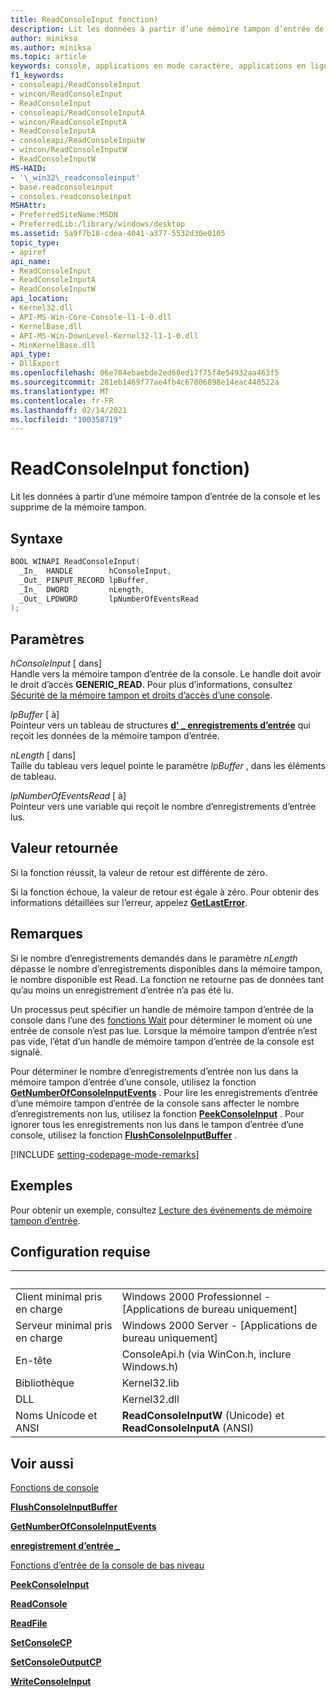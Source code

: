 ```yaml
---
title: ReadConsoleInput fonction)
description: Lit les données à partir d’une mémoire tampon d’entrée de la console et les supprime de la mémoire tampon.
author: miniksa
ms.author: miniksa
ms.topic: article
keywords: console, applications en mode caractère, applications en ligne de commande, applications de terminal, API console
f1_keywords:
- consoleapi/ReadConsoleInput
- wincon/ReadConsoleInput
- ReadConsoleInput
- consoleapi/ReadConsoleInputA
- wincon/ReadConsoleInputA
- ReadConsoleInputA
- consoleapi/ReadConsoleInputW
- wincon/ReadConsoleInputW
- ReadConsoleInputW
MS-HAID:
- '\_win32\_readconsoleinput'
- base.readconsoleinput
- consoles.readconsoleinput
MSHAttr:
- PreferredSiteName:MSDN
- PreferredLib:/library/windows/desktop
ms.assetid: 5a9f7b18-cdea-4041-a377-5532d30e0105
topic_type:
- apiref
api_name:
- ReadConsoleInput
- ReadConsoleInputA
- ReadConsoleInputW
api_location:
- Kernel32.dll
- API-MS-Win-Core-Console-l1-1-0.dll
- KernelBase.dll
- API-MS-Win-DownLevel-Kernel32-l1-1-0.dll
- MinKernelBase.dll
api_type:
- DllExport
ms.openlocfilehash: 06e784ebaebde2ed68ed17f75f4e54932aa463f5
ms.sourcegitcommit: 281eb1469f77ae4fb4c67806898e14eac440522a
ms.translationtype: MT
ms.contentlocale: fr-FR
ms.lasthandoff: 02/14/2021
ms.locfileid: "100358719"
---
```

# <a name="readconsoleinput-function"></a>ReadConsoleInput fonction)

Lit les données à partir d’une mémoire tampon d’entrée de la console et les supprime de la mémoire tampon.

## <a name="syntax"></a>Syntaxe

```C
BOOL WINAPI ReadConsoleInput(
  _In_  HANDLE        hConsoleInput,
  _Out_ PINPUT_RECORD lpBuffer,
  _In_  DWORD         nLength,
  _Out_ LPDWORD       lpNumberOfEventsRead
);
```

## <a name="parameters"></a>Paramètres

*hConsoleInput* \[ dans\]  
Handle vers la mémoire tampon d’entrée de la console. Le handle doit avoir le droit d’accès **GENERIC\_READ**. Pour plus d’informations, consultez [Sécurité de la mémoire tampon et droits d’accès d’une console](console-buffer-security-and-access-rights.md).

*lpBuffer* \[ à\]  
Pointeur vers un tableau de structures [**d' \_ enregistrements d’entrée**](input-record-str.md) qui reçoit les données de la mémoire tampon d’entrée.

*nLength* \[ dans\]  
Taille du tableau vers lequel pointe le paramètre *lpBuffer* , dans les éléments de tableau.

*lpNumberOfEventsRead* \[ à\]  
Pointeur vers une variable qui reçoit le nombre d’enregistrements d’entrée lus.

## <a name="return-value"></a>Valeur retournée

Si la fonction réussit, la valeur de retour est différente de zéro.

Si la fonction échoue, la valeur de retour est égale à zéro. Pour obtenir des informations détaillées sur l’erreur, appelez [**GetLastError**](/windows/win32/api/errhandlingapi/nf-errhandlingapi-getlasterror).

## <a name="remarks"></a>Remarques

Si le nombre d’enregistrements demandés dans le paramètre *nLength* dépasse le nombre d’enregistrements disponibles dans la mémoire tampon, le nombre disponible est Read. La fonction ne retourne pas de données tant qu’au moins un enregistrement d’entrée n’a pas été lu.

Un processus peut spécifier un handle de mémoire tampon d’entrée de la console dans l’une des [fonctions Wait](/windows/win32/sync/wait-functions) pour déterminer le moment où une entrée de console n’est pas lue. Lorsque la mémoire tampon d’entrée n’est pas vide, l’état d’un handle de mémoire tampon d’entrée de la console est signalé.

Pour déterminer le nombre d’enregistrements d’entrée non lus dans la mémoire tampon d’entrée d’une console, utilisez la fonction [**GetNumberOfConsoleInputEvents**](getnumberofconsoleinputevents.md) . Pour lire les enregistrements d’entrée d’une mémoire tampon d’entrée de la console sans affecter le nombre d’enregistrements non lus, utilisez la fonction [**PeekConsoleInput**](peekconsoleinput.md) . Pour ignorer tous les enregistrements non lus dans le tampon d’entrée d’une console, utilisez la fonction [**FlushConsoleInputBuffer**](flushconsoleinputbuffer.md) .

[!INCLUDE [setting-codepage-mode-remarks](./includes/setting-codepage-mode-remarks.md)]

## <a name="examples"></a>Exemples

Pour obtenir un exemple, consultez [Lecture des événements de mémoire tampon d’entrée](reading-input-buffer-events.md).

## <a name="requirements"></a>Configuration requise

| &nbsp; | &nbsp; |
|-|-|
| Client minimal pris en charge | Windows 2000 Professionnel - \[Applications de bureau uniquement\] |
| Serveur minimal pris en charge | Windows 2000 Server - \[Applications de bureau uniquement\] |
| En-tête | ConsoleApi.h (via WinCon.h, inclure Windows.h) |
| Bibliothèque | Kernel32.lib |
| DLL | Kernel32.dll |
| Noms Unicode et ANSI | **ReadConsoleInputW** (Unicode) et **ReadConsoleInputA** (ANSI) |

## <a name="see-also"></a>Voir aussi

[Fonctions de console](console-functions.md)

[**FlushConsoleInputBuffer**](flushconsoleinputbuffer.md)

[**GetNumberOfConsoleInputEvents**](getnumberofconsoleinputevents.md)

[**enregistrement d’entrée \_**](input-record-str.md)

[Fonctions d’entrée de la console de bas niveau](low-level-console-input-functions.md)

[**PeekConsoleInput**](peekconsoleinput.md)

[**ReadConsole**](readconsole.md)

[**ReadFile**](/windows/win32/api/fileapi/nf-fileapi-readfile)

[**SetConsoleCP**](setconsolecp.md)

[**SetConsoleOutputCP**](setconsoleoutputcp.md)

[**WriteConsoleInput**](writeconsoleinput.md)